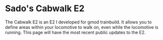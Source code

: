 # Sado's Cabwalk E2
The Cabwalk E2 is an E2 I developed for gmod trainbuild.
It allows you to define areas within your locomotive to walk on, even while the locomotive is running.
This page will have the most recent public updates to the E2.
